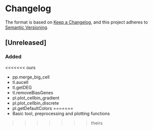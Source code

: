 # Changelog

The format is based on [Keep a Changelog][],
and this project adheres to [Semantic Versioning][].

[keep a changelog]: https://keepachangelog.com/en/1.0.0/
[semantic versioning]: https://semver.org/spec/v2.0.0.html

## [Unreleased]

### Added

<<<<<<< ours
-   pp.merge_big_cell
-   tl.aucell
-   tl.getDEG
-   tl.removeBiasGenes
-   pl.plot_cellbin_gradient
-   pl.plot_cellbin_discrete
-   pl.getDefaultColors
=======
- Basic tool, preprocessing and plotting functions
>>>>>>> theirs
